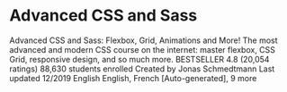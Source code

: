 # Advanced CSS and Sass
Advanced CSS and Sass: Flexbox, Grid, Animations and More!
The most advanced and modern CSS course on the internet: master flexbox, CSS Grid, responsive design, and so much more.
BESTSELLER
4.8 (20,054 ratings)
88,630 students enrolled
Created by Jonas Schmedtmann
Last updated 12/2019
 English
 English, French [Auto-generated], 9 more

